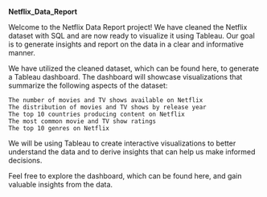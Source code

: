 **Netflix_Data_Report**

Welcome to the Netflix Data Report project! We have cleaned the Netflix dataset with SQL and are now ready to visualize it using Tableau.
Our goal is to generate insights and report on the data in a clear and informative manner.

We have utilized the cleaned dataset, which can be found here, to generate a Tableau dashboard. 
The dashboard will showcase visualizations that summarize the following aspects of the dataset:

    The number of movies and TV shows available on Netflix
    The distribution of movies and TV shows by release year
    The top 10 countries producing content on Netflix
    The most common movie and TV show ratings
    The top 10 genres on Netflix

We will be using Tableau to create interactive visualizations to better understand the data and to derive insights that can help us make informed decisions.

Feel free to explore the dashboard, which can be found here, and gain valuable insights from the data.
